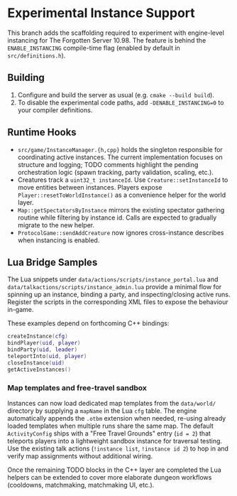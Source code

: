# Experimental Instance Support

This branch adds the scaffolding required to experiment with engine-level instancing for The Forgotten Server 10.98. The feature is behind the `ENABLE_INSTANCING` compile-time flag (enabled by default in `src/definitions.h`).

## Building

1. Configure and build the server as usual (e.g. `cmake --build build`).
2. To disable the experimental code paths, add `-DENABLE_INSTANCING=0` to your compiler definitions.

## Runtime Hooks

* `src/game/InstanceManager.{h,cpp}` holds the singleton responsible for coordinating active instances. The current implementation focuses on structure and logging; TODO comments highlight the pending orchestration logic (spawn tracking, party validation, scaling, etc.).
* Creatures track a `uint32_t instanceId`. Use `Creature::setInstanceId` to move entities between instances. Players expose `Player::resetToWorldInstance()` as a convenience helper for the world layer.
* `Map::getSpectatorsByInstance` mirrors the existing spectator gathering routine while filtering by instance id. Calls are expected to gradually migrate to the new helper.
* `ProtocolGame::sendAddCreature` now ignores cross-instance describes when instancing is enabled.

## Lua Bridge Samples

The Lua snippets under `data/actions/scripts/instance_portal.lua` and `data/talkactions/scripts/instance_admin.lua` provide a minimal flow for spinning up an instance, binding a party, and inspecting/closing active runs. Register the scripts in the corresponding XML files to expose the behaviour in-game.

These examples depend on forthcoming C++ bindings:

```lua
createInstance(cfg)
bindPlayer(uid, player)
bindParty(uid, leader)
teleportInto(uid, player)
closeInstance(uid)
getActiveInstances()
```

### Map templates and free-travel sandbox

Instances can now load dedicated map templates from the `data/world/` directory by supplying a `mapName` in the Lua `cfg` table.
The engine automatically appends the `.otbm` extension when needed, re-using already loaded templates when multiple runs share
the same map. The default `ActivityConfig` ships with a "Free Travel Grounds" entry (`id = 2`) that teleports players into a
lightweight sandbox instance for traversal testing. Use the existing talk actions (`!instance list`, `!instance id 2`) to hop in
and verify map assignments without additional wiring.

Once the remaining TODO blocks in the C++ layer are completed the Lua helpers can be extended to cover more elaborate dungeon workflows (cooldowns, matchmaking, matchmaking UI, etc.).
